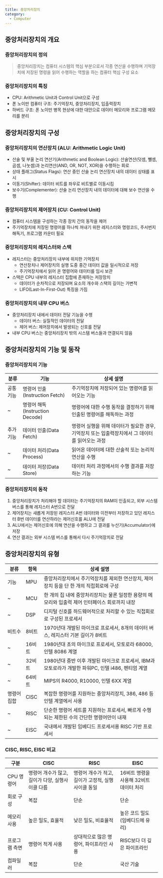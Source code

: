 ```yaml
---
title: 중앙처리장치
category:
  - Computer
---
```


## 중앙처리장치의 개요
### 중앙처리장치의 정의
> 중앙처리장치는 컴퓨터 시스템의 핵심 부분으로서 각종 연산을 수행하며 기억장치에 저장된 명령을 읽어 수행하는 역할을 하는 컴퓨터 핵심 구성 요소

### 중앙처리장치의 특징
* CPU: Arithmetic Unit과 Control Unit으로 구성
* 폰 노이만 컴퓨터 구조: 주기억장치, 중앙처리장치, 입출력장치
* 하버드 구조: 폰 노이만 병목 현상에 대한 대안으로 데이터 메모리와 프로그램 메모리를 분리

## 중앙처리장치의 구성
### 중앙처리장치의 연산장치 (ALU: Arithmetic Logic Unit)
* 산술 및 부울 논리 연산기(Arithmetic and Boolean Logic): 산술연산(덧셈, 뺄셈, 곱셈, 나눗셈)과 논리연산(AND, OR, NOT, XOR)을 수행하는 회로
* 상태 플래그(Status Flags): 연산 중인 산술 논리 연산장치 내의 데이터 상태를 표시
* 이동기(Shifter): 데이터 비트를 좌우로 비트별로 이동시킴
* 보수기(Complementer): 산술 논리 연산장치 내의 데이터에 대해 보수 연산을 수행

### 중앙처리장치의 제어장치 (CU: Control Unit)
* 컴퓨터 시스템을 구성하는 각종 장치 간의 동작을 제어
* 주기억장치에 저장된 명령어를 하나씩 꺼내기 위한 레지스터와 명령코드, 주서번지 해독기, 프로그램 카운터 필요

### 중앙처리장치의 레지스터와 스택
* 레지스터는 중앙처리장치 내부에 위치한 기억장치
  * 연산장치나 제어장치의 실행 도중 중간 데이터 값을 일시적으로 저장
  * 주기억장치에서 읽어 온 명령어와 데이터를 임시 보관
* 스택은 CPU 내부의 레지스터 집합에 존재하는 저장장치
  * 데이터가 순차적으로 저장되며 요소의 개수와 스택의 길이는 가변적
  * LIFO(Last-In-First-Out) 특징을 가짐

### 중앙처리장치의 내부 CPU 버스
* 중앙처리장치 내에서 데이터 전달 기능을 수행
  * 데이터 버스: 실질적인 데이터의 전달
  * 제어 버스: 제어장치에서 발생되는 신호를 전달
* 내부 CPU 버스는 중앙처리장치 밖의 시스템 버스들과 연결되지 않음

## 중앙처리장치의 기능 및 동작
### 중앙처리장치의 기능

|분류|기능|상세 설명|
|---|---|-------|
|공통 기능|명령어 인출(Instruction Fetch)|주기억장치에 저장되어 있는 명령어를 읽어오는 기능 |
|~|명령어 해독(Instruction Decode)|명령어에 대한 수행 동작을 결정하기 위해 인출된 명령어를 해독하는 과정 |
|추가 기능|데이터 인출(Data Fetch)|명령어 실행을 위해 데이터가 필요한 경우, 기억장치 또는 입출력장치에서 그 데이터를 읽어오는 과정 |
|~|데이터 처리(Data Process)|읽어온 데이터에 대한 산술적 또는 논리적 연산을 수행 |
|~|데이터 저장(Data Store)|데이터 처리 과정에서의 수행 결과를 저장하는 기능 |

### 중앙처리장치의 동작
1. 중앙처리장치가 처리해야 할 데이터는 주기억장치의 RAM이 인출되고, 외부 시스템 버스를 통해 레지스터 A번으로 전달
1. 제어장치는 새롭게 저장된 레지스터 A번 데이터와 이전부터 저장하고 있던 레지스터 B번 데이터를 연산하라는 제어신호를 ALU에 전달
1. ALU에서는 제어신호에 의해 연산을 수행하고 그 결과를 누산기(Accumulator)에 저장
1. 연산 결과는 외부 시스템 버스를 통해서 다시 주기억장치로 전달

## 중앙처리장치의 유형

|분류|항목|상세 설명|
|---|---|-------|
|기능|MPU |중앙처리장치에서 주기억장치를 제외한 연산장치, 제어장치 등을 단 한 개의 직접회로에 구성 |
|~|MCU |한 개의 집 내에 중앙처리장치는 물론 일정한 용량의 메모리와 입출력 제어 인터페이스 회로까지 내장 |
|~|DSP |디지털 신호를 하드웨어적으로 처리할 수 있는 직접회로로 구성된 프로세서 |
|비트수|8비트 |1970년대 개발된 마이크로 프로세서, 8개의 데이터 버스, 레지스터 기본 길이가 8비트 |
|~|16비트 |1980년대 초의 마이크로 프로세서, 모토로라 68000, 인텔 8086 계열 |
|~|32비트 |1980년대 중반 이후 개발된 마이크로 프로세서, IBM과 모토로라가 개발한 파워PC, 인텔 i486, 펜티엄 계열 |
|~|64비트 |MIPS의 R4000, R10000, 인텔 6XX 계열 |
|명령어 집합|CISC|복잡한 명령어를 지원하는 중앙처리장치, 386, 486 등 인텔 계열에서 사용 |
|~|RISC |단순한 명령어 세트를 지원하는 프로세서, 빠르게 수행되는 제한된 수의 간단한 명령어만이 내재 |
|~|EISC |국내에서 개발된 임베디드 프로세서용 RISC 기반 프로세서 |

### CISC, RISC, EISC 비교

|구분|CISC|RISC|EISC|
|---|----|----|----|
|CPU 명령어|명령어 개수가 많고, 길이가 다양, 실행사이클 다름|명령어 개수가 적고, 길이가 고정적, 실행사이클 동일|16비트 명령을 사용해 32비트 데이터 처리|
|회로 구성|복잡|단순|단순|
|메모리 사용|높은 밀도, 효율적|낮은 밀도, 비효율적|높은 코드 밀도 (임베디드에 유리)|
|프로그램 측면|명령어 적게 사용|상대적으로 많은 명령어, 파이프라인 사용|RISC보다 더 깊은 파이프라인|
|컴파일러|복잡|단순|국산 기술|
